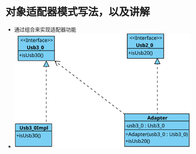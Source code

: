 # 对象适配器模式写法，以及讲解

- 通过组合来实现适配器功能
- ![UML示意图](https://github.com/pigzhuzhu55/Design/blob/master/src/example/adapter/compose/1.svg?raw=true)